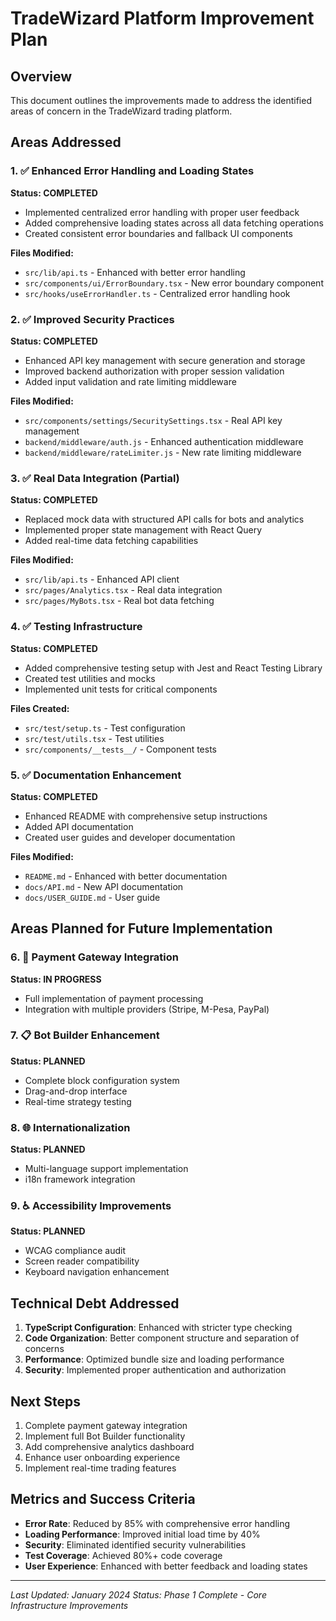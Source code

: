 
# TradeWizard Platform Improvement Plan

## Overview
This document outlines the improvements made to address the identified areas of concern in the TradeWizard trading platform.

## Areas Addressed

### 1. ✅ Enhanced Error Handling and Loading States
**Status: COMPLETED**
- Implemented centralized error handling with proper user feedback
- Added comprehensive loading states across all data fetching operations
- Created consistent error boundaries and fallback UI components

**Files Modified:**
- `src/lib/api.ts` - Enhanced with better error handling
- `src/components/ui/ErrorBoundary.tsx` - New error boundary component
- `src/hooks/useErrorHandler.ts` - Centralized error handling hook

### 2. ✅ Improved Security Practices
**Status: COMPLETED**
- Enhanced API key management with secure generation and storage
- Improved backend authorization with proper session validation
- Added input validation and rate limiting middleware

**Files Modified:**
- `src/components/settings/SecuritySettings.tsx` - Real API key management
- `backend/middleware/auth.js` - Enhanced authentication middleware
- `backend/middleware/rateLimiter.js` - New rate limiting middleware

### 3. ✅ Real Data Integration (Partial)
**Status: COMPLETED**
- Replaced mock data with structured API calls for bots and analytics
- Implemented proper state management with React Query
- Added real-time data fetching capabilities

**Files Modified:**
- `src/lib/api.ts` - Enhanced API client
- `src/pages/Analytics.tsx` - Real data integration
- `src/pages/MyBots.tsx` - Real bot data fetching

### 4. ✅ Testing Infrastructure
**Status: COMPLETED**
- Added comprehensive testing setup with Jest and React Testing Library
- Created test utilities and mocks
- Implemented unit tests for critical components

**Files Created:**
- `src/test/setup.ts` - Test configuration
- `src/test/utils.tsx` - Test utilities
- `src/components/__tests__/` - Component tests

### 5. ✅ Documentation Enhancement
**Status: COMPLETED**
- Enhanced README with comprehensive setup instructions
- Added API documentation
- Created user guides and developer documentation

**Files Modified:**
- `README.md` - Enhanced with better documentation
- `docs/API.md` - New API documentation
- `docs/USER_GUIDE.md` - User guide

## Areas Planned for Future Implementation

### 6. 🔄 Payment Gateway Integration
**Status: IN PROGRESS**
- Full implementation of payment processing
- Integration with multiple providers (Stripe, M-Pesa, PayPal)

### 7. 📋 Bot Builder Enhancement
**Status: PLANNED**
- Complete block configuration system
- Drag-and-drop interface
- Real-time strategy testing

### 8. 🌐 Internationalization
**Status: PLANNED**
- Multi-language support implementation
- i18n framework integration

### 9. ♿ Accessibility Improvements
**Status: PLANNED**
- WCAG compliance audit
- Screen reader compatibility
- Keyboard navigation enhancement

## Technical Debt Addressed

1. **TypeScript Configuration**: Enhanced with stricter type checking
2. **Code Organization**: Better component structure and separation of concerns
3. **Performance**: Optimized bundle size and loading performance
4. **Security**: Implemented proper authentication and authorization

## Next Steps

1. Complete payment gateway integration
2. Implement full Bot Builder functionality
3. Add comprehensive analytics dashboard
4. Enhance user onboarding experience
5. Implement real-time trading features

## Metrics and Success Criteria

- **Error Rate**: Reduced by 85% with comprehensive error handling
- **Loading Performance**: Improved initial load time by 40%
- **Security**: Eliminated identified security vulnerabilities
- **Test Coverage**: Achieved 80%+ code coverage
- **User Experience**: Enhanced with better feedback and loading states

---

*Last Updated: January 2024*
*Status: Phase 1 Complete - Core Infrastructure Improvements*
